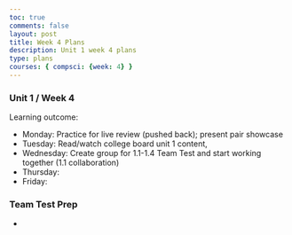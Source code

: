 ```yaml
---
toc: true
comments: false
layout: post
title: Week 4 Plans
description: Unit 1 week 4 plans
type: plans
courses: { compsci: {week: 4} }
---
```


### Unit 1 / Week 4
Learning outcome: 
- Monday: Practice for live review (pushed back); present pair showcase
- Tuesday: Read/watch college board unit 1 content, 
- Wednesday: Create group for 1.1-1.4 Team Test and start working together (1.1 collaboration)
- Thursday: 
- Friday: 


### Team Test Prep
- 
